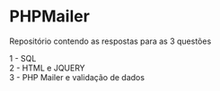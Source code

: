 # PHPMailer

Repositório contendo as respostas para as 3 questões

1 - SQL <br>
2 - HTML e JQUERY <br>
3 - PHP Mailer e validação de dados <br>
